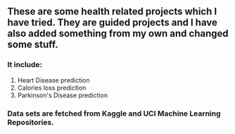 ## These are some health related projects which I have tried. They are guided projects and I have also added something from my own and changed some stuff.

### It include:
1. Heart Disease prediction
2. Calories loss prediction
3. Parkinson's Disease prediction

### Data sets are fetched from Kaggle and UCI Machine Learning Repositories. 
